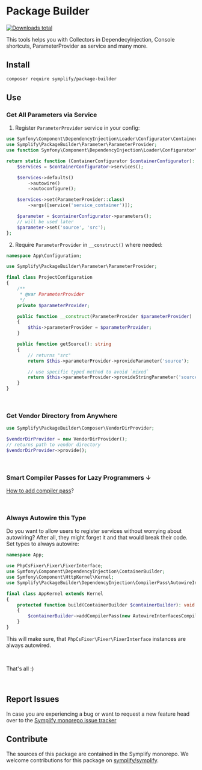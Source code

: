# Package Builder

[![Downloads total](https://img.shields.io/packagist/dt/symplify/package-builder.svg?style=flat-square)](https://packagist.org/packages/symplify/package-builder/stats)

This tools helps you with Collectors in DependecyInjection, Console shortcuts, ParameterProvider as service and many more.

## Install

```bash
composer require symplify/package-builder
```

## Use

### Get All Parameters via Service

1. Register `ParameterProvider` service in your config:

```php
use Symfony\Component\DependencyInjection\Loader\Configurator\ContainerConfigurator;
use Symplify\PackageBuilder\Parameter\ParameterProvider;
use function Symfony\Component\DependencyInjection\Loader\Configurator\service;

return static function (ContainerConfigurator $containerConfigurator): void {
    $services = $containerConfigurator->services();

    $services->defaults()
        ->autowire()
        ->autoconfigure();

    $services->set(ParameterProvider::class)
        ->args([service('service_container')]);

    $parameter = $containerConfigurator->parameters();
    // will be used later
    $parameter->set('source', 'src');
};
```

2. Require `ParameterProvider` in `__construct()` where needed:

```php
namespace App\Configuration;

use Symplify\PackageBuilder\Parameter\ParameterProvider;

final class ProjectConfiguration
{
    /**
     * @var ParameterProvider
     */
    private $parameterProvider;

    public function __construct(ParameterProvider $parameterProvider)
    {
        $this->parameterProvider = $parameterProvider;
    }

    public function getSource(): string
    {
        // returns "src"
        return $this->parameterProvider->provideParameter('source');

        // use specific typed method to avoid `mixed`
        return $this->parameterProvider->provideStringParameter('source');
    }
}
```

<br>

### Get Vendor Directory from Anywhere

```php
use Symplify\PackageBuilder\Composer\VendorDirProvider;

$vendorDirProvider = new VendorDirProvider();
// returns path to vendor directory
$vendorDirProvider->provide();
```

<br>

### Smart Compiler Passes for Lazy Programmers ↓

[How to add compiler pass](https://symfony.com/doc/current/service_container/compiler_passes.html#working-with-compiler-passes-in-bundles)?

<br>

### Always Autowire this Type

Do you want to allow users to register services without worrying about autowiring? After all, they might forget it and that would break their code. Set types to always autowire:

```php
namespace App;

use PhpCsFixer\Fixer\FixerInterface;
use Symfony\Component\DependencyInjection\ContainerBuilder;
use Symfony\Component\HttpKernel\Kernel;
use Symplify\PackageBuilder\DependencyInjection\CompilerPass\AutowireInterfacesCompilerPass;

final class AppKernel extends Kernel
{
    protected function build(ContainerBuilder $containerBuilder): void
    {
        $containerBuilder->addCompilerPass(new AutowireInterfacesCompilerPass([FixerInterface::class]));
    }
}
```

This will make sure, that `PhpCsFixer\Fixer\FixerInterface` instances are always autowired.

<br>

That's all :)

<br>

## Report Issues

In case you are experiencing a bug or want to request a new feature head over to the [Symplify monorepo issue tracker](https://github.com/symplify/symplify/issues)

## Contribute

The sources of this package are contained in the Symplify monorepo. We welcome contributions for this package on [symplify/symplify](https://github.com/symplify/symplify).
